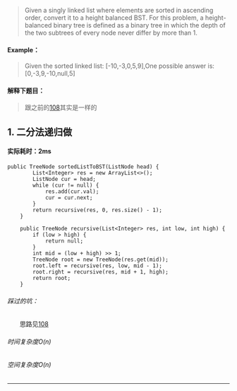 > Given a singly linked list where elements are sorted in ascending order, convert it to a height balanced BST.
For this problem, a height-balanced binary tree is defined as a binary tree in which the depth of the two subtrees of every node never differ by more than 1.
#### Example：
> Given the sorted linked list: [-10,-3,0,5,9],One possible answer is: [0,-3,9,-10,null,5]

#### 解释下题目：
> 跟之前的[108](https://www.jianshu.com/p/31a5bd31ebfd)其实是一样的


## 1. 二分法递归做
#### 实际耗时：2ms
```
public TreeNode sortedListToBST(ListNode head) {
        List<Integer> res = new ArrayList<>();
        ListNode cur = head;
        while (cur != null) {
            res.add(cur.val);
            cur = cur.next;
        }
        return recursive(res, 0, res.size() - 1);
    }

    public TreeNode recursive(List<Integer> res, int low, int high) {
        if (low > high) {
            return null;
        }
        int mid = (low + high) >> 1;
        TreeNode root = new TreeNode(res.get(mid));
        root.left = recursive(res, low, mid - 1);
        root.right = recursive(res, mid + 1, high);
        return root;
    }
```
###### 踩过的坑：
&emsp;&emsp;思路见[108](https://www.jianshu.com/p/31a5bd31ebfd)
###### 时间复杂度O(n)
###### 空间复杂度O(n)
---------
